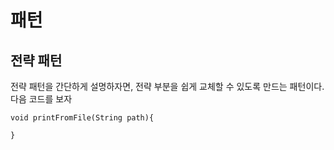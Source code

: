 ﻿# 패턴

## 전략 패턴

전략 패턴을 간단하게 설명하자면, 전략 부분을 쉽게 교체할 수 있도록 만드는 패턴이다. 다음 코드를 보자

    void printFromFile(String path){
        
    }

